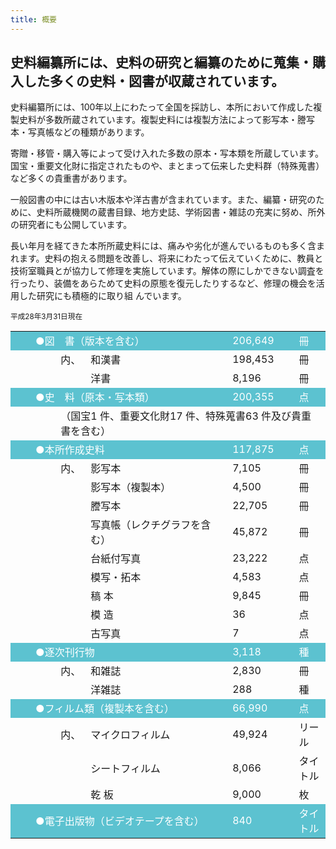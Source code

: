 ```yaml
---
title: 概要
---
```


<h2 class="h03">
    史料編纂所には、史料の研究と編纂のために蒐集・購入した多くの史料・図書が収蔵されています。
</h2>

<v-img class="mb1" src="/assets/img/collection/collect_tokubetsu.jpeg" caption="特別収蔵庫"></v-img>

史料編纂所には、100年以上にわたって全国を採訪し、本所において作成した複製史料が多数所蔵されています。複製史料には複製方法によって影写本・謄写本・写真帳などの種類があります。



寄贈・移管・購入等によって受け入れた多数の原本・写本類を所蔵しています。国宝・重要文化財に指定されたものや、まとまって伝来した史料群（特殊蒐書）など多くの貴重書があります。



一般図書の中には古い木版本や洋古書が含まれています。また、編纂・研究のために、史料所蔵機関の蔵書目録、地方史誌、学術図書・雑誌の充実に努め、所外の研究者にも公開しています。



長い年月を経てきた本所所蔵史料には、痛みや劣化が進んでいるものも多く含まれます。史料の抱える問題を改善し、将来にわたって伝えていくために、教員と技術室職員とが協力して修理を実施しています。解体の際にしかできない調査を行ったり、装備をあらためて史料の原態を復元したりするなど、修理の機会を活用した研究にも積極的に取り組 んでいます。

<div class="text-right mb05">
<small>
平成28年3月31日現在
</small>
</div>

<table>
<tbody><tr style="background-color: #5cc2d0; color: white;">
<td width="2%">　</td>
<td colspan="3" >●図　書（版本を含む） </td>
<td class="text-right" >206,649</td>
<td >冊</td>
</tr>
<tr>
<td>　</td>
<td width="8%">　</td>
<td width="5%" class="ac">内、</td>
<td width="45%">和漢書</td>
<td class="text-right">198,453</td>
<td width="10%">冊</td>
</tr>
<tr>
<td>　</td>
<td width="8%">　</td>
<td width="5%" class="ac">　</td>
<td width="45%">洋書</td>
<td class="text-right">8,196</td>
<td width="10%">冊</td>
</tr>
<tr style="background-color: #5cc2d0; color: white;">
<td width="2%" >　</td>
<td colspan="3" >●史　料（原本・写本類）</td>
<td class="text-right" >200,355</td>
<td >点</td>
</tr>
<tr>
<td>　</td>
<td width="8%">　</td>
<td colspan="4">（国宝1 件、重要文化財17 件、特殊蒐書63 件及び貴重書を含む）</td>
</tr>
<tr style="background-color: #5cc2d0; color: white;">
<td width="2%" >　</td>
<td colspan="3" >●本所作成史料</td>
<td class="text-right" >117,875</td>
<td >点</td>
</tr>
<tr>
<td>　</td>
<td width="8%">　</td>
<td width="5%" class="ac">内、</td>
<td width="45%">影写本</td>
<td class="text-right">7,105</td>
<td width="10%">冊</td>
</tr>
<tr>
<td>　</td>
<td width="8%">　</td>
<td width="5%" class="ac">　</td>
<td width="45%">影写本（複製本）</td>
<td class="text-right">4,500</td>
<td width="10%">冊</td>
</tr>
<tr>
<td>　</td>
<td width="8%">　</td>
<td width="5%" class="ac">　</td>
<td width="45%">謄写本</td>
<td class="text-right">22,705</td>
<td width="10%">冊</td>
</tr>
<tr>
<td>　</td>
<td width="8%">　</td>
<td width="5%" class="ac">　</td>
<td width="45%">写真帳（レクチグラフを含む） </td>
<td class="text-right">45,872</td>
<td width="10%">冊</td>
</tr>
<tr>
<td>　</td>
<td width="8%">　</td>
<td width="5%" class="ac">　</td>
<td width="45%">台紙付写真</td>
<td class="text-right">23,222</td>
<td width="10%">点</td>
</tr>
<tr>
<td>　</td>
<td width="8%">　</td>
<td width="5%" class="ac">　</td>
<td width="45%">模写・拓本</td>
<td class="text-right">4,583</td>
<td width="10%">点</td>
</tr>
<tr>
<td>　</td>
<td width="8%">　</td>
<td width="5%" class="ac">　</td>
<td width="45%">稿 本</td>
<td class="text-right">9,845</td>
<td width="10%">冊</td>
</tr>
<tr>
<td>　</td>
<td width="8%">　</td>
<td width="5%" class="ac">　</td>
<td width="45%">模 造</td>
<td class="text-right">36</td>
<td width="10%">点</td>
</tr>
<tr>
<td>　</td>
<td width="8%">　</td>
<td width="5%" class="ac">　</td>
<td width="45%">古写真</td>
<td class="text-right">7</td>
<td width="10%">点</td>
</tr>
<tr style="background-color: #5cc2d0; color: white;">
<td width="2%" >　</td>
<td colspan="3" >●逐次刊行物</td>
<td class="text-right" >3,118</td>
<td >種</td>
</tr>
<tr>
<td>　</td>
<td width="8%">　</td>
<td width="5%" class="ac">内、</td>
<td width="45%">和雑誌</td>
<td class="text-right">2,830</td>
<td width="10%">冊</td>
</tr>
<tr>
<td>　</td>
<td width="8%">　</td>
<td width="5%" class="ac">　</td>
<td width="45%">洋雑誌</td>
<td class="text-right">288</td>
<td width="10%">種</td>
</tr>
<tr style="background-color: #5cc2d0; color: white;">
<td width="2%" >　</td>
<td colspan="3" >●フィルム類（複製本を含む）</td>
<td class="text-right" >66,990</td>
<td >点</td>
</tr>
<tr>
<td>　</td>
<td width="8%">　</td>
<td width="5%" class="ac">内、</td>
<td width="45%">マイクロフィルム</td>
<td class="text-right">49,924</td>
<td width="10%">リール</td>
</tr>
<tr>
<td>　</td>
<td width="8%">　</td>
<td width="5%" class="ac">　</td>
<td width="45%">シートフィルム</td>
<td class="text-right">8,066</td>
<td width="10%">タイトル</td>
</tr>
<tr>
<td>　</td>
<td width="8%">　</td>
<td width="5%" class="ac">　</td>
<td width="45%">乾 板</td>
<td class="text-right">9,000</td>
<td width="10%">枚</td>
</tr>
<tr style="background-color: #5cc2d0; color: white;">
<td width="2%" >　</td>
<td colspan="3" >●電子出版物（ビデオテープを含む）</td>
<td class="text-right" >840</td>
<td >タイトル</td>
</tr>
</tbody></table>
